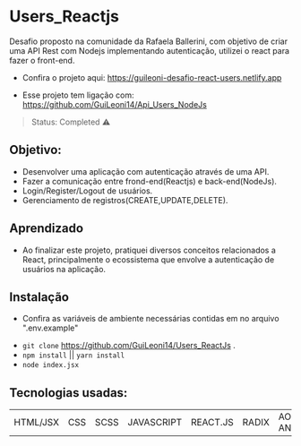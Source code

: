 # Users_Reactjs
Desafio proposto na comunidade da Rafaela Ballerini, com objetivo de criar uma API Rest com Nodejs implementando autenticação, utilizei o react para fazer o front-end.
+ Confira o projeto aqui: https://guileoni-desafio-react-users.netlify.app
- Esse projeto tem ligação com: https://github.com/GuiLeoni14/Api_Users_NodeJs
> Status: Completed ⚠️

## Objetivo:
+ Desenvolver uma aplicação com autenticação através de uma API.
+ Fazer a comunicação entre frond-end(Reactjs) e back-end(NodeJs).
+ Login/Register/Logout de usuários.
+ Gerenciamento de registros(CREATE,UPDATE,DELETE).

## Aprendizado
+ Ao finalizar este projeto, pratiquei diversos conceitos relacionados a React, principalmente o ecossistema que envolve a autenticação de usuários
na aplicação.

## Instalação
+ Confira as variáveis de ambiente necessárias contidas em no arquivo ".env.example"
- `git clone` https://github.com/GuiLeoni14/Users_ReactJs .
- `npm install` || `yarn install`
- `node index.jsx`

## Tecnologias usadas:

<table>
  <tr>
    <td>HTML/JSX</td>
    <td>CSS</td>
    <td>SCSS</td>
    <td>JAVASCRIPT</td>
    <td>REACT.JS</td>
    <td>RADIX</td>
    <td>AOS ANIMATE</td>
  </tr>
</table>


